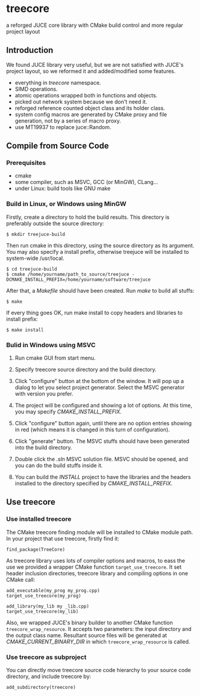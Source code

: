 treecore
========

a reforged JUCE core library with CMake build control and more regular project layout

Introduction
------------

We found JUCE library very useful, but we are not satisfied with JUCE's project layout, so we reformed it and added/modified some features.

  - everything in *treecore* namespace.
  - SIMD operations.
  - atomic operations wrapped both in functions and objects.
  - picked out network system because we don't need it.
  - reforged reference counted object class and its holder class.
  - system config macros are generated by CMake proxy and file generation, not by a series of macro proxy.
  - use MT19937 to replace juce::Random.

Compile from Source Code
------------------------

### Prerequisites

  - cmake
  - some compiler, such as MSVC, GCC (or MinGW), CLang...
  - under Linux: build tools like GNU make

### Build in Linux, or Windows using MinGW

Firstly, create a directory to hold the build results. This directory is
preferably outside the source directory:

    $ mkdir treejuce-build

Then run cmake in this directory, using the source directory as its argument.
You may also specify a install prefix, otherwise treejuce will be installed to
system-wide /usr/local.

    $ cd treejuce-build
    $ cmake /home/yourname/path_to_source/treejuce -DCMAKE_INSTALL_PREFIX=/home/yourname/software/treejuce

After that, a *Makefile* should have been created. Run *make* to build all
stuffs:

    $ make

If every thing goes OK, run make install to copy headers and libraries to
install prefix:

    $ make install

### Bulid in Windows using MSVC

1. Run cmake GUI from start menu.

2. Specify treecore source directory and the build directory.

3. Click "configure" button at the bottom of the window. It will pop up a dialog
   to let you select project generator. Select the MSVC generator with version 
   you prefer.

4. The project will be configured and showing a lot of options. At this time,
   you may specify *CMAKE_INSTALL_PREFIX*.

5. Click "configure" button again, until there are no option entries showing in
   red (which means it is changed in this turn of configuration).

6. Click "generate" button. The MSVC stuffs should have been generated into the
   build directory.

7. Double click the *.sln* MSVC solution file. MSVC should be opened, and you
   can do the build stuffs inside it.

8. You can build the *INSTALL* project to have the libraries and the headers
   installed to the directory specified by *CMAKE_INSTALL_PREFIX*.

Use treecore
------------

### Use installed treecore

The CMake treecore finding module will be installed to CMake module path. In
your project that use treecore, firstly find it:

    find_package(TreeCore)

As treecore library uses lots of compiler options and macros, to eass the use we
provided a wrapper CMake function `target_use_treecore`. It set header inclusion
directories, treecore library and compiling options in one CMake call:

    add_executable(my_prog my_prog.cpp)
    target_use_treecore(my_prog)
    
    add_library(my_lib my _lib.cpp)
    target_use_treecore(my_lib)

Also, we wrapped JUCE's binary builder to another CMake function
`treecore_wrap_resource`. It accepts two parameters: the input directory and the
output class name. Resultant source files will be generated at 
*CMAKE_CURRENT_BINARY_DIR* in which `treecore_wrap_resource` is called.

### Use treecore as subproject

You can directly move treecore source code hierarchy to your source code
directory, and include treecore by:

    add_subdirectory(treecore)

